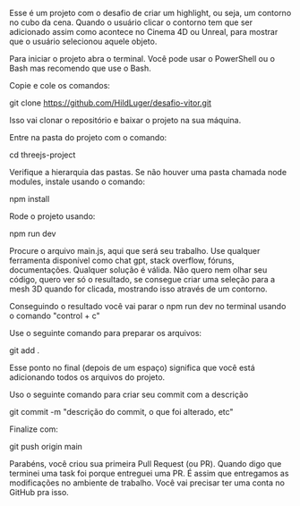 Esse é um projeto com o desafio de criar um highlight, ou seja, um contorno no cubo da cena. Quando o usuário clicar o contorno tem que ser adicionado assim como acontece no Cinema 4D ou Unreal, para mostrar que o usuário selecionou aquele objeto.

Para iniciar o projeto abra o terminal. Você pode usar o PowerShell ou o Bash mas recomendo que use o Bash.

Copie e cole os comandos:


git clone https://github.com/HildLuger/desafio-vitor.git

Isso vai clonar o repositório e baixar o projeto na sua máquina.

Entre na pasta do projeto com o comando:

cd threejs-project

Verifique a hierarquia das pastas. Se não houver uma pasta chamada node modules, instale usando o comando:

npm install


Rode o projeto usando:

npm run dev


Procure o arquivo main.js, aqui que será seu trabalho. Use qualquer ferramenta disponível como chat gpt, stack overflow, fóruns, documentações. Qualquer solução é válida. Não quero nem olhar seu código, quero ver só o resultado, se consegue criar uma seleção para a mesh 3D quando for clicada, mostrando isso através de um contorno.

Conseguindo o resultado você vai parar o npm run dev  no terminal usando o comando "control + c"


Use o seguinte comando para preparar os arquivos:

git add .

Esse ponto no final (depois de um espaço) significa que você está adicionando todos os arquivos do projeto.

Uso o seguinte comando para criar seu commit com a descrição

git commit -m "descrição do commit, o que foi alterado, etc"

Finalize com:

git push origin main


Parabéns, você criou sua primeira Pull Request (ou PR). Quando digo que terminei uma task foi porque entreguei uma PR. É assim que entregamos as modificações no ambiente de trabalho. Você vai precisar ter uma conta no GitHub pra isso.
